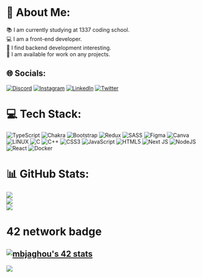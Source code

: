 
# 💫 About Me:
📚 I am currently studying at 1337 coding school.<br>💻 I am a front-end developer.<br>👀 I find backend development interesting.<br>🙌 I am available for work on any projects.


## 🌐 Socials:
[![Discord](https://img.shields.io/badge/Discord-%237289DA.svg?logo=discord&logoColor=white)](https://discord.gg/mbjaghou#1862) [![Instagram](https://img.shields.io/badge/Instagram-%23E4405F.svg?logo=Instagram&logoColor=white)](https://instagram.com/mouhamedbjaghou) [![LinkedIn](https://img.shields.io/badge/LinkedIn-%230077B5.svg?logo=linkedin&logoColor=white)](https://linkedin.com/in/mouhamed-bjaghou-894199239) [![Twitter](https://img.shields.io/badge/Twitter-%231DA1F2.svg?logo=Twitter&logoColor=white)](https://twitter.com/azdin_yt) 

# 💻 Tech Stack:
![TypeScript](https://img.shields.io/badge/typescript-%23007ACC.svg?style=for-the-badge&logo=typescript&logoColor=white) ![Chakra](https://img.shields.io/badge/chakra-%234ED1C5.svg?style=for-the-badge&logo=chakraui&logoColor=white) ![Bootstrap](https://img.shields.io/badge/bootstrap-%23563D7C.svg?style=for-the-badge&logo=bootstrap&logoColor=white) ![Redux](https://img.shields.io/badge/redux-%23593d88.svg?style=for-the-badge&logo=redux&logoColor=white) ![SASS](https://img.shields.io/badge/SASS-hotpink.svg?style=for-the-badge&logo=SASS&logoColor=white) 	![Figma](https://img.shields.io/badge/figma-%23F24E1E.svg?style=for-the-badge&logo=figma&logoColor=white) ![Canva](https://img.shields.io/badge/Canva-%2300C4CC.svg?style=for-the-badge&logo=Canva&logoColor=white) ![LINUX](https://img.shields.io/badge/Linux-FCC624?style=for-the-badge&logo=linux&logoColor=black) ![C](https://img.shields.io/badge/c-%2300599C.svg?style=flat&logo=c&logoColor=white) ![C++](https://img.shields.io/badge/c++-%2300599C.svg?style=flat&logo=c%2B%2B&logoColor=white) ![CSS3](https://img.shields.io/badge/css3-%231572B6.svg?style=flat&logo=css3&logoColor=white) ![JavaScript](https://img.shields.io/badge/javascript-%23323330.svg?style=flat&logo=javascript&logoColor=%23F7DF1E) ![HTML5](https://img.shields.io/badge/html5-%23E34F26.svg?style=flat&logo=html5&logoColor=white) ![Next JS](https://img.shields.io/badge/Next-black?style=flat&logo=next.js&logoColor=white) ![NodeJS](https://img.shields.io/badge/node.js-6DA55F?style=flat&logo=node.js&logoColor=white) ![React](https://img.shields.io/badge/react-%2320232a.svg?style=flat&logo=react&logoColor=%2361DAFB) ![Docker](https://img.shields.io/badge/docker-%230db7ed.svg?style=flat&logo=docker&logoColor=white)
# 📊 GitHub Stats:
![](https://github-readme-stats.vercel.app/api?username=mbjaghou&theme=dark&hide_border=false&include_all_commits=false&count_private=false)<br/>
![](https://github-readme-streak-stats.herokuapp.com/?user=mbjaghou&theme=dark&hide_border=false)<br/>
![](https://github-readme-stats.vercel.app/api/top-langs/?username=mbjaghou&theme=dark&hide_border=false&include_all_commits=false&count_private=false&layout=compact)
 
# 42 network badge
[![mbjaghou's 42 stats](https://badge.mediaplus.ma/darkblue/mbjaghou)](https://github.com/oakoudad/badge42)
---
[![](https://visitcount.itsvg.in/api?id=mbjaghou&icon=0&color=0)](https://visitcount.itsvg.in)
